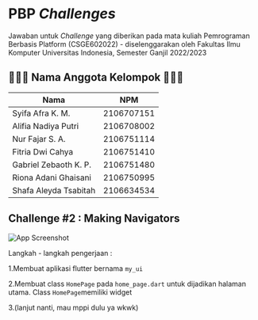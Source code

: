 
# PBP *Challenges*

Jawaban untuk *Challenge* yang diberikan pada mata kuliah Pemrograman Berbasis Platform (CSGE602022) - diselenggarakan oleh Fakultas Ilmu Komputer Universitas Indonesia, Semester Ganjil 2022/2023



## 👩🏻‍💻 Nama Anggota Kelompok 👨🏻‍💻

| Nama   | NPM             |
| ------ | --------------- |
| Syifa Afra K. M. | 2106707151 |
| Alifia Nadiya Putri | 2106708002 |
| Nur Fajar S. A. | 2106751114 |
| Fitria Dwi Cahya | 2106751410 |
| Gabriel Zebaoth K. P. | 2106751480 |
| Riona Adani Ghaisani | 2106750995 |
| Shafa Aleyda Tsabitah | 2106634534 |

## Challenge #2 : Making Navigators

![App Screenshot](https://github.com/NurFajarSA/my_ui/images/img1.png)


Langkah - langkah pengerjaan :

1.Membuat aplikasi flutter bernama `my_ui`

2.Membuat class `HomePage` pada `home_page.dart` untuk dijadikan halaman utama. Class `HomePage`memiliki widget 

3.(lanjut nanti, mau mppi dulu ya wkwk)

